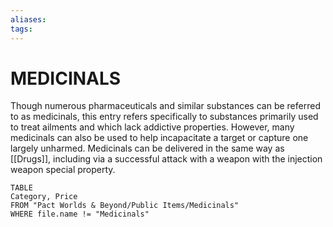 ```yaml
---
aliases: 
tags: 
---
```

# MEDICINALS
Though numerous pharmaceuticals and similar substances can be referred to as medicinals, this entry refers specifically to substances primarily used to treat ailments and which lack addictive properties. However, many medicinals can also be used to help incapacitate a target or capture one largely unharmed. Medicinals can be delivered in the same way as [[Drugs]], including via a successful attack with a weapon with the injection weapon special property.
``` dataview
TABLE
Category, Price
FROM "Pact Worlds & Beyond/Public Items/Medicinals"
WHERE file.name != "Medicinals"
```